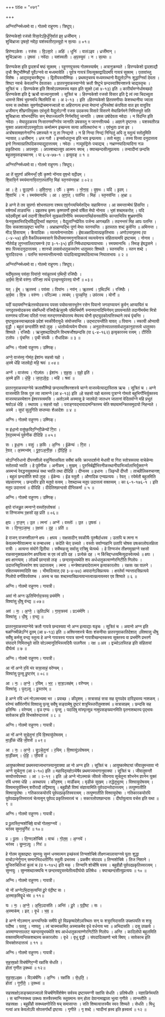 +++
title = "०७९"

+++


अग्निरग्निर्मध्यमो वा। गोतमो राहूगणः। त्रिष्टुप्।

हिर॑ण्यकेशो॒ रज॑सो विसा॒रेऽहि॒र्धुनि॒र्वात॑ इव॒ ध्रजी॑मान् ।  
शुचि॑भ्राजा उ॒षसो॒ नवे॑दा॒ यश॑स्वतीरप॒स्युवो॒ न स॒त्याः ॥ ०१॥

हिर॑ण्यऽकेशः । रज॑सः । वि॒ऽसा॒रे । अहिः॑ । धुनिः॑ । वातः॑ऽइव । ध्रजी॑मान् ।  
शुचि॑ऽभ्राजाः । उ॒षसः॑ । नवे॑दाः । यश॑स्वतीः । अ॒प॒स्युवः॑ । न । स॒त्याः ॥

हिरण्यकेश इति द्वादशर्चं षष्ठं सूक्तम् । रहूगणपुत्रस्य गोतमस्यार्षम् । अत्रानुक्रम्यते । हिरण्यकेशो द्वादशाद्यौ तृचौ त्रैष्टुभौष्णिहौ पूर्वेऽग्नये वा मध्यमायेति । पूर्वत्र गायत्रं त्वित्युक्तद्वादिदमपि गायत्रं सूक्तम् । एतावांस्तु विशेषः । आद्यस्तृचस्त्रैष्टुभः । द्वितीयस्त्वौष्णिहः । प्रथमतृचस्य मध्यमस्थानो वैद्युतोऽग्निः शुद्धाग्निर्वा देवता । शिष्टा नवर्चः केवलाग्नि देवताकाः ॥ प्रातरनुवाकस्याग्नेये क्रतौ त्रैष्टुभे छन्दस्याश्विनशस्त्रे चाद्यस्तृचः । सूत्रितं च । हिरण्यकेश इति शिस्रोऽपश्यमस्य महत इति सूक्ते (आ ४-१३) इति ॥ कारीर्यामग्नेर्धामच्छदो हिरण्यकेश इति द्वे ऋचौ याज्यानुवाक्ये । सूत्रितं च । हिरण्यकेशो रजसो विसार इति द्वे त्वं त्या चिदच्युता धामन्ते विश्वं भुवनमधि श्रितमिति वा । अ २-१३ । इति ॥हिरण्यकेशो हितरमणीयाः केशस्थानीया ज्वाला यस्य स तथोक्तः सुवर्णवद्रोचमानज्वालो वा अहिरागत्य हन्ता मेघानां धुनिस्तेषां कंपयिता वात इव वायुरिव ध्रजीमान् शीघ्रगतियुक्तः एवंभूतो वैद्युतोऽग्नी रजस उदकस्य विसारे विसरणे मेघान्निर्गमने निमित्तभूते सति शुचिभ्राजाः शोभनदीप्तिः सन् मेघाज्जलानि निर्गमयितुं जानाति । उषस उषोदेवता नवेदाः । न विदन्ति इति नवेदाः । मेघादुदकस्य निःसारणमग्निरेव जानाति उषसस्तु न जानन्तीत्यर्थः । अज्ञाने दृष्टान्तः । यशस्वतीरन्न युक्ता अन्नवत्योऽपस्युवोऽपः कर्मात्मन इच्छन्त्य सत्या अवितथारंभा न । एवंभूताः प्रजा इव । अत्रोषसामज्ञानेनाग्निः प्रशस्यते न तु ता निन्द्यन्ते । न हि निन्दा निन्द्यं निन्दितुं अपि तु स्तुत्यं स्तोतुमिति न्यायात् ॥ ध्रजीमान् । ध्रज गतौ । इन्सर्वधातुभ्य इति भाव इन्प्रत्ययः । ततो मतुप् । तस्य पित्त्वा दनुदात्तत्व इनो नित्त्वात्प्रातिपदिकस्याद्युदात्तत्वम् । नवेदाः । नञ्पूर्वाद्वेत्तेः पचाद्यच् । नभ्राण्नपादित्यादिना नञः प्रकृतिभावः । अपस्युवः । अपस्शब्दात्सुप आत्मनः क्यच् । क्याच्छन्दसीत्युप्रत्ययः । तन्वादीनां छन्दसि बहुलमुपसङ्ख्यानम् । पा ६-४-७७-१ । इत्युवङ् ॥ १ ॥

अग्निरग्निर्मध्यमो वा। गोतमो राहूगणः। त्रिष्टुप्।

आ ते॑ सुप॒र्णा अ॑मिनन्तँ॒ एवैः॑ कृ॒ष्णो नो॑नाव वृष॒भो यदी॒दम् ।  
शि॒वाभि॒र्न स्मय॑मानाभि॒रागा॒त्पत॑न्ति॒ मिहः॑ स्त॒नय॑न्त्य॒भ्रा ॥ ०२॥

आ । ते॒ । सु॒ऽप॒र्णाः । अ॒मि॒न॒न्त॒ । एवैः॑ । कृ॒ष्णः । नो॒ना॒व॒ । वृ॒ष॒भः । यदि॑ । इ॒दम् ।  
शि॒वाभिः॑ । न । स्मय॑मानाभिः । आ । अ॒गा॒त् । पत॑न्ति । मिहः॑ । स्त॒नय॑न्ति । अ॒भ्रा ॥

हे अग्ने ते तव सुपर्णाः शोभनपतना रश्मय एवृर्गन्त्यभिर्मरुद्भिः सहामिनन्त । आ समन्तान्मेघं हिंसन्ति । वर्षणार्थं ताडयन्ति । प्रहृतश्च कृष्णः कृष्णवर्णो वृषभो वर्षिता मेघो नोनाव । भृशं शब्दमकरोत् । यदि यदेदमीदृशं कर्म तदानीं शिवाभिर्न सुखकारिणीभिः स्मयमानाभिर्हसनवतीभिः कान्ताभिरिव शुभ्रवर्णाभिः फेनयुक्ताभिरद्भिर्विद्युद्भिर्वा सहागात् । वैद्युताग्निप्रेरितः पर्जन्य आगच्छति । तदनन्तरं मिह आपः पतन्ति । दिवः सकाशात्प्रवृष्टा भवन्ति । अभ्राभ्राण्यद्भिः पूर्णा मेघाः स्तनयन्तिः । इतस्ततः शब्दं कुर्वन्ति ॥ अमिनन्त । मीञ् हिंसायाम् । क्रैयादिकः । व्यत्ययेनान्तादेशः । ईषाअक्षादित्वात्प्रकृतिभावः । अणोऽप्यगृहस्य (पा ८-४-५७) इति वैकल्पिकमवसाने विधीयमानमनुनासिकत्वं व्यत्ययेनात्र संहितायामपि द्रष्टव्यम् । नोनाव । नौतेर्यङ् लुगन्ताल्लिट्यमन्त्रे (पा ३-१-३५) इति निषेधादाम्प्रत्ययाभावः । स्मयमानाभिः । स्मिङ् ईषद्धसने । शपः पित्त्वादनुदात्तत्वम् । शानचो लसार्वधातुकस्वरेण धातुस्वरः शिष्यते । स्तनयन्ति । स्तन शब्दे । चुरादिरदन्तः । पतन्ति स्तनयन्तीत्यनयोः पादादित्वाद्वाक्यादित्वाच्च निघाताभावः ॥ २ ॥

अग्निरग्निर्मध्यमो वा। गोतमो राहूगणः। त्रिष्टुप्।

यदी॑मृ॒तस्य॒ पय॑सा॒ पिया॑नो॒ नय॑न्नृ॒तस्य॑ प॒थिभी॒ रजि॑ष्ठैः ।  
अ॒र्य॒मा मि॒त्रो वरु॑णः॒ परि॑ज्मा॒ त्वचं॑ पृञ्च॒न्त्युप॑रस्य॒ योनौ॑ ॥ ०३॥

यत् । ई॒म् । ऋ॒तस्य॑ । पय॑सा । पिया॑नः । नय॑न् । ऋ॒तस्य॑ । प॒थिऽभिः॑ । रजि॑ष्ठैः ।  
अ॒र्य॒मा । मि॒त्रः । वरु॑णः । परि॑ऽज्मा । त्वच॑म् । पृ॒ञ्च॒न्ति॒ । उप॑रस्य । योनौ॑ ॥

यदीं यदायमग्निर्ऋतस्योदकस्य पयसा पयोवत्सारभूतेन रसेन पियानो जगदाप्यायनं कुर्वन् आप्यायितं च जगदृतस्योदकस्य संबन्धिभी रजिष्ठैर्ऋजुतमैः पथिभिर्मार्गैः स्नानपानादिभिर्नयन् प्रापयन्वर्तते तदानीमर्यमा मित्रो वरुणश्च परिज्मा परितो गन्ता मरुद्गणश्चोपरस्य मेघस्य योनौ वृष्ट्युदकोत्पत्तिस्थाने त्वचं पृंचन्ति । वृष्ट्युदकस्याच्छादकं प्रदेशं स्वकीयैरायुधैः संयोजयन्ति । उद्भाटयन्तीति यावत् ॥ पियानः । स्फायी ओप्यायी वृद्धौ । बहुलं छन्दसीति शपो लुक् । धातोर्व्यत्ययेन पीभावः । अनुदात्तेत्त्वाल्लसार्वधातुकानुदात्तत्वे धातुस्वरः शिष्यते । रजिष्ठैः । ऋजुशब्दादिष्ठनि विभाषर्जोश्छन्दसि (पा ६-४-१६२) इत्यृकारस्य रत्वम् । टीरिति टलोपः । पृंचन्ति । पृची संपर्के । रौधादिकः ॥ ३ ॥

अग्निः। गोतमो राहूगणः। उष्णिक्।

अग्ने॒ वाज॑स्य॒ गोम॑त॒ ईशा॑नः सहसो यहो ।  
अ॒स्मे धे॑हि जातवेदो॒ महि॒ श्रवः॑ ॥ ०४॥

अग्ने॑ । वाज॑स्य । गोऽम॑तः । ईशा॑नः । स॒ह॒सः॒ । य॒हो॒ इति॑ ।  
अ॒स्मे इति॑ । धे॒हि॒ । जा॒त॒ऽवे॒दः॒ । महि॑ । श्रवः॑ ॥

प्रातरनुवाकस्याग्नेये क्रतावौष्णिहे छन्दस्याश्विनशस्त्रे चाग्ने वाजस्येत्याद्यास्तिस्र ऋचः । सूत्रितं च । अग्ने वाजस्येति तिस्रः पुरु त्वा त्वामग्ने (आ ४-१३) इति ॥हे सहसो यहो बलस्य पुत्राग्ने गोमतो बहुभिर्गोभिर्युक्तस्य वाजस्यान्नस्येशान ईश्वरस्त्वमसि । अतोऽस्मे अस्मासु हे जातवेदो जातधन जातानां वेदितर्वाग्ने महि प्रभूतं श्रवोऽन्नं धेहि । स्थापय ॥ सहसो यहो । पराङ्गवद्भावादामन्त्रितस्य चेति षष्ठ्यामन्त्रितसमुदायो निहन्यते । अस्मे । सुपां सुलुगिति सप्तम्याः शेआदेशः ॥ ४ ॥

अग्निः। गोतमो राहूगणः। उष्णिक्।

स इ॑धा॒नो वसु॑ष्क॒विर॒ग्निरी॒ळेन्यो॑ गि॒रा ।  
रे॒वद॒स्मभ्यं॑ पुर्वणीक दीदिहि ॥ ०५॥

सः । इ॒धा॒नः । वसुः॑ । क॒विः । अ॒ग्निः । ई॒ळेन्यः॑ । गि॒रा ।  
रे॒वत् । अ॒स्मभ्य॑म् । पु॒रु॒ऽअ॒नी॒क॒ । दी॒दि॒हि॒ ॥

सोऽग्निरिधानो दीपनशीलो वसुर्निवासयिता सर्वेषां कविः क्रान्तदर्शनो मेधावी वा गिरा स्तोत्ररूपया वाचेळेन्यः स्तोतव्यो भवति । हे पुर्वणीक । अनीकम् । मुखम् । पुरुभिर्बह्वीभिरनीकस्थानीयाभिर्ज्वालाभिर्युक्ताग्ने अस्मभ्यं रेवद्धनयुक्तमन्नं यथा भवति तथा दीदिहि । दीप्यस्व ॥ इधानः । ञिइन्धी दीप्तौ । ताच्छीलिकश्चानश् । बहुलं छन्दसीति शपो लुक् । ईळेन्यः । ईड स्तुतौ । औणादिक एन्यप्रत्ययः । रेवत् । रयेर्मतौ बहुलमिति संप्रसारणम् । छन्दसीर इति मतुपो वत्वम् । रेशब्दाच्च मतुप उदात्तत्वं वक्तव्यम् । का ६-१-१७६-१ । इति मतुप उदात्तत्वं ॥ दीदिहि । दीदेतिश्छान्दसो दीप्तिकर्मा ॥ ५ ॥

अग्निः। गोतमो राहूगणः। उष्णिक्।

क्ष॒पो रा॑जन्नु॒त त्मनाग्ने॒ वस्तो॑रु॒तोषसः॑ ।  
स ति॑ग्मजम्भ र॒क्षसो॑ दह॒ प्रति॑ ॥ ०६॥

क्ष॒पः । रा॒ज॒न् । उ॒त । त्मना॑ । अग्ने॑ । वस्तोः॑ । उ॒त । उ॒षसः॑ ।  
सः । ति॒ग्म॒ऽज॒म्भ॒ । र॒क्षसः॑ । द॒ह॒ । प्रति॑ ॥

हे राजन् राजनशीलाग्ने क्षपः । क्षपय । राक्षसादीन् स्वकीयैः पुरुषैर्दाधस्व । उतापि च त्मना न केवलमन्यैरेवात्मना च तन्बाधस्व । कदेति चेत् उच्यते । वस्तोः सर्वाण्यहानि उतापि चोषस उषःकालोपलक्षिता रात्रीः । अत्यन्त संयोगे द्वितीया । सर्वेष्वहःसु सर्वासु रात्रिषु चेत्यर्थः । हे तिग्मजंभ तीक्ष्णमुखाग्ने रक्षसो राक्षसानुक्तप्रकारेण क्षपयित्वा स एव त्वं प्रति दह । प्रत्येकं दह । न किंचिद्दग्धव्यमित्युदास्वेत्यर्थः ॥ क्षपः । क्षप क्षान्त्याम् । लोडर्थे छान्दसो लङ् । छन्दस्युभयथेति शप अर्धधातुकत्वाण्णेरनिटीति णिलोपः । उदात्तनिवृत्तिस्वरेण शप उदात्तत्वम् । त्मना । मन्त्रेष्वाङ्यादेरात्मन इत्याकारलोपः । रक्षसः रक्ष पालने । रक्षितव्यमस्मादिति रक्षः । भीमादित्वात् (पा ३-४-७४) अपादानेऽसिप्रत्ययः । क्षरतेर्वा ण्यन्तादसिप्रत्यये णिलोपो वर्णविपर्ययश्च । अस्य च रक्षः शब्दस्यासिप्रत्ययान्तत्वात्प्रत्ययस्वर एव शिष्यते ॥ ६ ॥

अग्निः। गोतमो राहूगणः। गायत्री।

अवा॑ नो अग्न ऊ॒तिभि॑र्गाय॒त्रस्य॒ प्रभ॑र्मणि ।  
विश्वा॑सु धी॒षु व॑न्द्य ॥ ०७॥

अव॑ । नः॒ । अ॒ग्ने॒ । ऊ॒तिऽभिः॑ । गा॒य॒त्रस्य॑ । प्रऽभ॑र्मणि ।  
विश्वा॑सु । धी॒षु । व॒न्द्य॒ ॥

प्रातरनुवाकस्याग्नेये क्रतौ गायत्रे छन्दस्यवा नो अग्न इत्याद्याः षडृचः । सूत्रितं च । अवानो अग्न इति षळग्निमीळेऽग्निं दूतम् (आ ४-१३) इति ॥ अश्विनशस्त्रे चैताः शंसनीयाः प्रातरनुवाकातिदेशात् ॥विश्वासु धीषु सर्वेषु कर्मसु वन्द्य स्तुत्य हे अग्ने गायत्रस्य गायत्र साम्नो गायत्रीच्छन्दस्कस्य सूक्तस्य वा प्रभर्मणि प्रभरणे संपादने निमित्तभूते सति सोऽस्मानूतिभिस्त्वदियैः पालनैरव । रक्ष ॥ अव । द्वच्योऽतस्तिङ इति संहितायां दीर्घत्वं ॥ ७ ॥

अग्निः। गोतमो राहूगणः। गायत्री।

आ नो॑ अग्ने र॒यिं भ॑र सत्रा॒साहं॒ वरे॑ण्यम् ।  
विश्वा॑सु पृ॒त्सु दु॒ष्टर॑म् ॥ ०८॥

आ । नः॒ । अ॒ग्ने॒ । र॒यिम् । भ॒र॒ । स॒त्रा॒ऽसह॑म् । वरे॑ण्यम् ।  
विश्वा॑सु । पृ॒त्ऽसु । दु॒स्तर॑म् ॥

हे अग्ने रयिं धनं नोऽस्मभ्यमा भर । प्रयच्छ । कीदृशम् । सत्रासाहं सत्रा सह युगपदेव दारिद्र्यस्य नाशकम् । वरेण्यं सर्वैर्वरणीयं विश्वासु पृत्सु सर्वेषु सङ्ग्रामेषु दुष्टरं शत्रुभिस्तरीतुमशक्यं ॥ सत्रासाहम् । छन्दसि सह इतिण्विः । वरेण्यम् । वृञ एण्यः । पृत्सु । पदादिषु मांस्पृत्सून्न नामुपसङ्ख्यानमिति पृतनाशब्दस्य पृद्भावः सावेकाच इति विभक्तेरुदात्तत्वं ॥ ८ ॥

अग्निः। गोतमो राहूगणः। गायत्री।

आ नो॑ अग्ने सुचे॒तुना॑ र॒यिं वि॒श्वायु॑पोषसम् ।  
मा॒र्डी॒कं धे॑हि जी॒वसे॑ ॥ ०९॥

आ । नः॒ । अ॒ग्ने॒ । सु॒ऽचे॒तुना॑ । र॒यिम् । वि॒श्वायु॑ऽपोषसम् ।  
मा॒र्डी॒कम् । धे॒हि॒ । जी॒वसे॑ ॥

आयुष्कामेष्व्यां प्रथमस्याज्यभागस्यानुवाक्या आ नो अग्न इति । सूत्रितं च । आयुष्कामेष्ट्यां जीवातुमन्तावा नो अग्ने सुचेतुना (आ २-१०) इति ॥ महापितृयज्ञेऽप्येषैव प्रथमाज्यभागानुवाक्या । सूत्रितं च । जीवातुमन्तौ सव्योत्तर्यपस्थाः । आ । २-१९ । इति ॥हे अग्ने नोऽस्माकं जीवसे जीवनाय सुचेतुना शोभनेन ज्ञानेन युक्तं रयिं धनमा धेहि । अस्थापय । कीदृशम् । मार्डीकम् । मृडीकं सुखम् । तद्धेतुभूतम् । विश्वायुपोषसम् । विश्वमायुर्यस्मिन् शरीरादौ तद्विश्वायु । बहुव्रीहौ विश्वं संज्ञायामिति पूर्वपदान्तोदात्तत्वम् । तत्पुष्णातीति विश्वायुपोषाः । गतिकारकयोरपि पूर्वपदप्रकृतिस्वरत्वम् । तत्पुष्णातीति विश्वायुपोषाः । गतिकारकयोरपि पूर्वपदप्रकृतिस्वरत्वं चेत्यसुन् पूर्वपद प्रकृतिस्वरत्वं च । सकारलोपश्छान्दसः । दीर्घायुत्वाय वर्चस इति यथा ॥ ९ ॥

अग्निः। गोतमो राहूगणः। गायत्री।

प्र पू॒तास्ति॒ग्मशो॑चिषे॒ वाचो॑ गोतमा॒ग्नये॑ ।  
भर॑स्व सुम्न॒युर्गिरः॑ ॥ १०॥

प्र । पू॒ताः । ति॒ग्मऽशो॑चिषे । वाचः॑ । गो॒त॒म॒ । अ॒ग्नये॑ ।  
भर॑स्व । सु॒म्न॒ऽयुः । गिरः॑ ॥

हे गोतम सूक्तद्रष्टः सुम्नयुः सुम्नं धनमात्मन इच्छंस्त्वं तिग्मशोचिषे तीक्ष्णज्वालायाग्नये पूताः शुद्धा वाचोऽग्नेर्गुणान् सम्यगभिदधतीर्गिरः स्तुतीः प्रभरस्व । प्रकर्षेण संपादय ॥ तिग्मशोचिषे । तिज निशाने । युजिरुचितिजां कुत्वं च (उ १-१४५) इति मक् । तिग्मानि शोचींषि यस्य । बहुव्रीहौ पूर्वपदप्रकृतिस्वरत्वम् । सुम्नयुः । सुम्नशब्दात्क्यचि न छन्दस्यपुत्रस्येतीत्वदीर्घयोः प्रतिषेधः । क्याच्छन्दसीत्युप्रत्ययः ॥ १० ॥

अग्निः। गोतमो राहूगणः। गायत्री।

यो नो॑ अग्नेऽभि॒दास॒त्यन्ति॑ दू॒रे प॑दी॒ष्ट सः ।  
अ॒स्माक॒मिद्वृ॒धे भ॑व ॥ ११॥

यः । नः॒ । अ॒ग्ने॒ । अ॒भि॒ऽदास॑ति । अन्ति॑ । दू॒रे । प॒दी॒ष्ट । सः ।  
अ॒स्माक॑म् । इत् । वृ॒धे । भ॒व॒ ॥

हे अग्ने नोऽस्मान् अन्त्यन्तिके समीपे दूरे विप्रकृष्वदेशेऽवस्थितः सन् यः शत्रुरभिदासति उपक्षपयति स शत्रुः पदीष्व । पततु । नश्यतु । त्वं चास्माकमित् अस्माकमेव वृधे वर्धनाय भव ॥ अभिदासति । दसु उपक्षये । अस्माण्यन्ताल्लट च्छन्दस्युभयथेति शप आर्धधातुकत्वाण्णेरनिटीति णिलोपः । अन्ति । कादिलोपो बहुलमिति वक्तव्यमित्यन्तिकशब्दस्य ककारलोपः । वृधे । वृधु वृद्धौ । संपदादिलक्षणो भावे क्विप् । सावेकाच इति विभक्तेरुदात्तत्वं ॥ ११ ॥

अग्निः। गोतमो राहूगणः। गायत्री।

स॒ह॒स्रा॒क्षो विच॑र्षणिर॒ग्नी रक्षां॑सि सेधति ।  
होता॑ गृणीत उ॒क्थ्यः॑ ॥ १२॥

स॒ह॒स्र॒ऽअ॒क्षः । विऽच॑र्षणिः । अ॒ग्निः । रक्षां॑सि । से॒ध॒ति॒ ।  
होता॑ । गृ॒णी॒ते॒ । उ॒क्थ्यः॑ ॥

सहस्राक्षोऽसङ्ख्यातज्वालो विचर्षणिर्विशेषेण सर्वस्य द्रष्टायमग्नी रक्षांसि सेधति । प्रतिषेधति । यज्ञान्निर्गमयति । स चाग्निरुक्थ्य उक्थ्यः शस्त्रैरस्माभिः स्तूयमानः सन् होता देवानामाह्वाता भूत्वा गृणीते । तान्स्तौति ॥ सहस्राक्षः । बहुव्रीहौ सक्थ्यक्ष्णोरिति षच् समासान्तः । सति शिष्वत्वात्तस्यैव स्वरः शिष्यते । सेधति । षिधु गत्यां अत्र केवलोऽपि सोपसर्गार्थो द्रष्टव्यः । गृणीते । गृ शब्दे । प्वादीनां ह्रस्व इति ह्रस्वत्वं ॥ १२ ॥